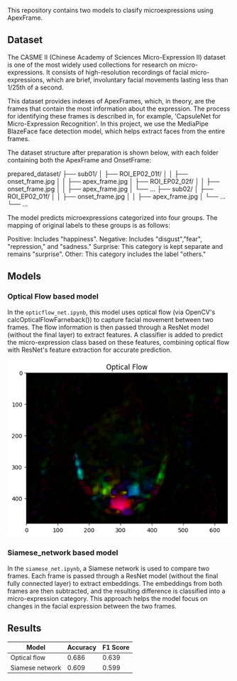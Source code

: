 This repository contains two models to clasify microexpressions using ApexFrame.

## Dataset 

The CASME II (Chinese Academy of Sciences Micro-Expression II) dataset is one of the most widely used collections for research on micro-expressions. It consists of high-resolution recordings of facial micro-expressions, which are brief, involuntary facial movements lasting less than 1/25th of a second.

This dataset provides indexes of ApexFrames, which, in theory, are the frames that contain the most information about the expression. The process for identifying these frames is described in, for example, 'CapsuleNet for Micro-Expression Recognition'. In this project, we use the MediaPipe BlazeFace face detection model, which helps extract faces from the entire frames.

The dataset structure after preparation is shown below, with each folder containing both the ApexFrame and OnsetFrame:

prepared_dataset/
    ├── sub01/
    │   ├── ROI_EP02_01f/
    │   │   ├── onset_frame.jpg
    │   │   ├── apex_frame.jpg
    │   ├── ROI_EP02_02f/
    │   │   ├── onset_frame.jpg
    │   │   ├── apex_frame.jpg
    │   └── ...
    ├── sub02/
    │   ├── ROI_EP02_01f/
    │   │   ├── onset_frame.jpg
    │   │   ├── apex_frame.jpg
    │   └── ...
    └── ...

The model predicts microexpressions categorized into four groups. The mapping of original labels to these groups is as follows:

Positive: Includes "happiness".
Negative: Includes "disgust","fear", "repression," and "sadness."
Surprise: This category is kept separate and remains "surprise".
Other: This category includes the label "others."

## Models
 
### Optical Flow based model

In the `opticflow_net.ipynb`, this model uses optical flow (via OpenCV's calcOpticalFlowFarneback()) to capture facial movement between two frames. The flow information is then passed through a ResNet model (without the final layer) to extract features. A classifier is added to predict the micro-expression class based on these features, combining optical flow with ResNet's feature extraction for accurate prediction.

![opt_flow](img/1.png)

### Siamese_network based model

In the `siamese_net.ipynb`, a Siamese network is used to compare two frames. Each frame is passed through a ResNet model (without the final fully connected layer) to extract embeddings. The embeddings from both frames are then subtracted, and the resulting difference is classified into a micro-expression category. This approach helps the model focus on changes in the facial expression between the two frames.

## Results

| Model               | Accuracy     | F1 Score     |
|---------------------|--------------|--------------|
| Optical flow        | 0.686        | 0.639        |
| Siamese network     | 0.609        | 0.599        |


